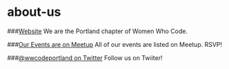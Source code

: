 about-us
=========================

###[Website](http://www.womenwhocode.com/portland)
We are the Portland chapter of Women Who Code.

###[Our Events are on Meetup](http://www.meetup.com/Women-Who-Code-Portland/)
All of our events are listed on Meetup. RSVP!

###[@wwcodeportland on Twitter](http://twitter.com/wwcodeportland)
Follow us on Twiiter!
